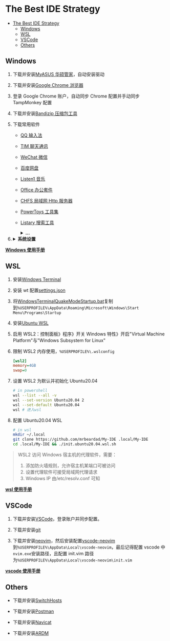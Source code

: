 # The Best IDE Strategy

<!-- vim-markdown-toc GFM -->

- [The Best IDE Strategy](#the-best-ide-strategy)
  - [Windows](#windows)
  - [WSL](#wsl)
  - [VSCode](#vscode)
  - [Others](#others)

<!-- vim-markdown-toc -->

## Windows

1. 下载并安装[MyASUS 华硕管家](https://www.microsoft.com/zh-cn/p/myasus/9n7r5s6b0zzh?activetab=pivot:overviewtab)，自动安装驱动
2. 下载并安装[Google Chrome 浏览器](https://www.google.cn/chrome/)
3. 登录 Google Chrome 账户，自动同步 Chrome 配置并手动同步 TampMonkey 配置
4. 下载并安装[Bandizip 压缩包工具](https://www.bandizip.com/)
5. 下载常用软件

   - [QQ 输入法](http://qq.pinyin.cn/)
   - [TIM 聊天通讯](https://tim.qq.com)
   - [WeChat 微信](https://pc.weixin.qq.com/?lang=zh_CN)
   - [百度网盘](https://pan.baidu.com/downloads)
   - [Listen1 音乐](https://www.zhyong.cn/posts/64cd/)
   - [Office 办公套件](https://www.office.com/)
   - [CHFS 局域网 Http 服务器](http://iscute.cn/chfs)
   - [PowerToys 工具集](https://github.com/microsoft/PowerToys/releases)
   - [Listary 搜索工具](https://www.listarypro.com/download)
       <details>
           <summary><b>...</b></summary>

     ```txt
     产  品：Listary授权信息
     姓  名：准女婿
     邮  箱：welcome5201311@163.com
     注册码：
     DR6QRNJBSYB344AJ7NJA3EKZC9B2PMWV
     KF2HP9CAQSJMBZCJXM8KSH4H3XYPAKNS
     WRR6ZBJ3HQPPZGF8FL88VQSNZ27EAW8S
     AAV6TVFGLQZTHGJCAEMAKG74573ZTDDG
     8NMLXAMZVJ6546QZLE7VTYZRNFKMHUBB
     JNWC2T2FR3EKVUDA2JEL85RDHLVFBC4Q
     复制代码


     复制代码
     姓  名：准女婿
     邮  箱：welcome5201311@163.com
     注册码：
     AQUTK8NRYKGREDZMS68GPG9NPDYSYJJK
     FGQ2ZL8B6Z3STGXEST27EAS67F77HR6M
     CW7Y6YA85T75AQUX7W3CYBNJLCJE7GY9
     WA3HSDTA8YLT2FPF8YMXWWWFLT4NQK4F
     C3LUGRGZR5R29CYAUPZ4XUEXDLGFZNGV
     JNWC2T2FR3EKULSBLMG9NLPJWRW29WYH
     复制代码


     复制代码
     姓  名：准女婿
     邮  箱：welcome5201311@znx_52pojie.com
     注册码：
     JRWX9QN8GJYF9J3S27KYKY2F7UGCW9QD
     VUHQL8ZBERXM9KMY8UM8P23QKYDXHTCW
     VHD2WNSSP8CV755UFGALVG34XYEENR76
     YSKTDDH29DEVTYD9V5TV8HLMRVGEUVC5
     XKE62QZA7YH97CBBA5V7V53MC6XC89N6
     4YA4DWA2TZ4VU8VT8S3R89W6HBKG3J42
     ```

       </details>

6. <details>
       <summary><b>系统设置</b></summary>
       
       * Acount
          * Your info: 登录账户
          * Sync your srttings: 同步配置
       * System
         * Display: 夜间暖色
         * Clipboard: 启用剪切板
         * About: 更改主机名
       * Devices
         * Bluetooth & other devices: 关闭蓝牙
         * Touchpad: 设置触摸板手势
         * Typing
           * Advanced Keyboard Settings
             * Input Language hot keys: 设置系统输入法热键
       * Personalization
         * Theme
           * Background: 设置桌面壁纸
           * Colors: 设置主题颜色
           * Mouse Cursor: 设置[鼠标主题](https://zhutix.com/tag/cursors/)
         * Fonts: 设置字体
           1. 安装[noMeiryoUI 字体设置](https://github.com/Tatsu-syo/noMeiryoUI/releases)
           2. 安装[MacType 字体渲染](https://github.com/snowie2000/mactype/releases)
           3. 安装[NerdCodePro字体](fonts/)
         * Start: 设置开始界面
           1. 开启所有选项
           2. 排版磁条
         * Taskbar: 设置任务栏界面
           1. 安装[TranslucentTB 透明任务栏](https://www.microsoft.com/zh-cn/p/translucenttb/9pf4kz2vn4w9?activetab=pivot:overviewtab)
           2. 安装[XMeters 资源监测器](https://entropy6.com/xmeters/)
           3. 居中任务栏图标
           4. 隐藏桌面图标
       * Apps
         * Apps & features: 卸载多余软件
         * Startup: 管理开机自启软件
       * Time & Language: 自动同步时间与时区，并显示农历
       * Region: 设置所在地区与日期时间显示格式
       * Language: 设置系统显示语言为英语，并下载中文包
         * Administrative language settings
           * Change system locale: 选择中文语系并取消勾选Beta设置
       * Ease of Access
         * Mouse pointer: 更改鼠标大小
         * Keyboard: 键盘锁按键提示音
   </details>

[**Windows 使用手册**](windows.md)

## WSL

1. 安装[Windows Terminal](https://www.microsoft.com/zh-cn/p/windows-terminal/9n0dx20hk701?activetab=pivot:overviewtab)
2. 安装 wt 配置[settings.json](WindowsTerminal/settings.json)
3. 将[WindowsTerminalQuakeModeStartup.bat](WindowsTerminal/WindowsTerminalQuakeModeStartup.bat)复制到`%USERPROFILE%\AppData\Roaming\Microsoft\Windows\Start Menu\Programs\Startup`
4. 安装[Ubuntu WSL](https://www.microsoft.com/zh-cn/p/ubuntu-2004-lts/9n6svws3rx71?activetab=pivot:overviewtab)
5. 启用 WSL2：控制面板》程序》开关 Windows 特性》开启"Virtual Machine Platform"与"Windows Subsystem for Linux"
6. 限制 WSL2 内存使用，`%USERPROFILE%\.wslconfig`

   ```ini
   [wsl2]
   memory=4GB
   swap=0
   ```

7. 设置 WSL2 为默认并初始化 Ubuntu20.04
   ```sh
   # in powershell
   wsl --list --all -v
   wsl --set-version Ubuntu20.04 2
   wsl --set-default Ubuntu20.04
   wsl # 进入wsl
   ```
8. 配置 Ubuntu20.04 WSL
   ```sh
   # in wsl
   mkdir ~/.local
   git clone https://github.com/mrbeardad/My-IDE .local/My-IDE
   cd .local/My-IDE && ./init.ubuntu20.04.wsl.sh
   ```

> WSL2 访问 Windows 宿主机的代理软件，需要：
>
> 1. 添加防火墙规则，允许宿主机某端口可被访问
> 2. 设置代理软件可接受局域网代理请求
> 3. Windows IP 由/etc/resolv.conf 可知

[**wsl 使用手册**](wsl.md)

## VSCode

1. 下载并安装[VSCode](https://code.visualstudio.com/download)，登录账户并同步配置。

2. 下载并安装[git](https://git-scm.com/downloads)

3. 下载并安装[neovim](https://github.com/neovim/neovim/releases/)，然后安装配置[vscode-neovim](vscode/vscode-neovim/)到`%USERPROFILE%\AppData\Local\vscode-neovim`，最后记得配置 vscode 中`nvim.exe`安装路径，且配置 init.vim 路径为`%USERPROFILE%\AppData\Local\vscode-neovim\init.vim`

[**vscode 使用手册**](vscode.md)

## Others

- 下载并安装[SwitchHosts](https://github.com/oldj/SwitchHosts/releases)

- 下载并安装[Postman](https://www.postman.com/downloads/)

- 下载并安装[Navicat](## "太TM贵了")

- 下载并安装[ARDM](https://github.com/qishibo/AnotherRedisDesktopManager/releases)
